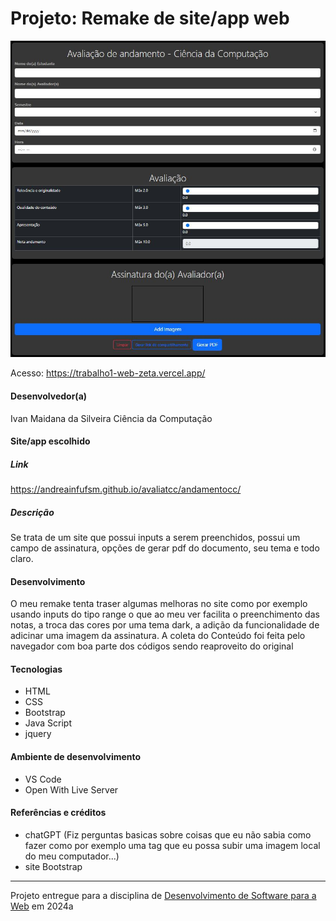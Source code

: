 # Projeto: Remake de site/app web

![Substitua a imagem ao lado por um screenshot do seu projeto](./printscreen.JPG "Screenshot do projeto")


Acesso: https://trabalho1-web-zeta.vercel.app/


#### Desenvolvedor(a)
Ivan Maidana da Silveira  Ciência da Computação


#### Site/app escolhido

##### Link
https://andreainfufsm.github.io/avaliatcc/andamentocc/

##### Descrição
Se trata de um site que possui inputs a serem preenchidos, possui um campo de assinatura, opções de gerar pdf do documento, seu tema e todo claro.

#### Desenvolvimento
O meu remake tenta traser algumas melhoras no site como por exemplo usando inputs do tipo range o que ao meu ver facilita o preenchimento das notas, a troca das cores por uma tema dark, a adição da funcionalidade de adicinar uma imagem da assinatura. A coleta do Conteúdo foi feita pelo navegador com boa parte dos códigos sendo reaproveito do original


#### Tecnologias
- HTML
- CSS
- Bootstrap
- Java Script
- jquery

#### Ambiente de desenvolvimento
- VS Code
- Open With Live Server

#### Referências e créditos
- chatGPT (Fiz perguntas basicas sobre coisas que eu não sabia como fazer como por exemplo uma tag que eu possa subir uma imagem local do meu computador...)
- site Bootstrap


---
Projeto entregue para a disciplina de [Desenvolvimento de Software para a Web](http://github.com/andreainfufsm/elc1090-2024a) em 2024a